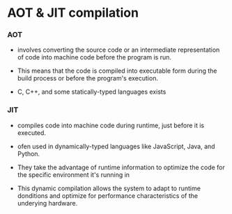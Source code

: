 # AOT & JIT compilation

### AOT

- involves converting the source code or an intermediate representation of code into machine code before the program is run.

- This means that the code is compiled into executable form during the build process or before the program's execution.

- C, C++, and some statically-typed languages exists

### JIT

- compiles code into machine code during runtime, just before it is executed.

- ofen used in dynamically-typed languages like JavaScript, Java, and Python.

- They take the advantage of runtime information to optimize the code for the specific environment it's running in

- This dynamic compilation allows the system to adapt to runtime donditions and optimize for performance characteristics of the underying hardware.